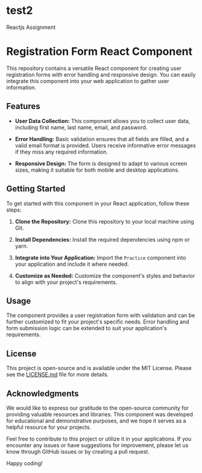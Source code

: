 # test2
Reactjs Assignment

# Registration Form React Component

This repository contains a versatile React component for creating user registration forms with error handling and responsive design. You can easily integrate this component into your web application to gather user information.

## Features

- **User Data Collection:** This component allows you to collect user data, including first name, last name, email, and password.

- **Error Handling:** Basic validation ensures that all fields are filled, and a valid email format is provided. Users receive informative error messages if they miss any required information.

- **Responsive Design:** The form is designed to adapt to various screen sizes, making it suitable for both mobile and desktop applications.

## Getting Started

To get started with this component in your React application, follow these steps:

1. **Clone the Repository:** Clone this repository to your local machine using Git.

2. **Install Dependencies:** Install the required dependencies using npm or yarn.

3. **Integrate into Your Application:** Import the `Practice` component into your application and include it where needed.

4. **Customize as Needed:** Customize the component's styles and behavior to align with your project's requirements.

## Usage

The component provides a user registration form with validation and can be further customized to fit your project's specific needs. Error handling and form submission logic can be extended to suit your application's requirements.

## License

This project is open-source and is available under the MIT License. Please see the [LICENSE.md](LICENSE.md) file for more details.

## Acknowledgments

We would like to express our gratitude to the open-source community for providing valuable resources and libraries. This component was developed for educational and demonstrative purposes, and we hope it serves as a helpful resource for your projects.

Feel free to contribute to this project or utilize it in your applications. If you encounter any issues or have suggestions for improvement, please let us know through GitHub issues or by creating a pull request.

Happy coding!


